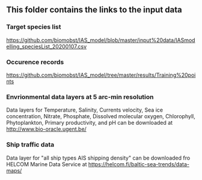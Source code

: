 ## This folder contains the links to the input data

### Target species list
https://github.com/biomobst/IAS_model/blob/master/input%20data/IASmodelling_speciesList_20200107.csv

### Occurence records
https://github.com/biomobst/IAS_model/tree/master/results/Training%20points

### Envrionmental data layers at 5 arc-min resolution
Data layers for Temperature, Salinity, Currents velocity, Sea ice concentration, Nitrate, Phosphate, Dissolved molecular oxygen, Chlorophyll, Phytoplankton, Primary productivity, and pH can be downloaded at http://www.bio-oracle.ugent.be/

### Ship traffic data
Data layer for "all ship types AIS shipping density" can be downloaded fro HELCOM Marine Data Service at https://helcom.fi/baltic-sea-trends/data-maps/
